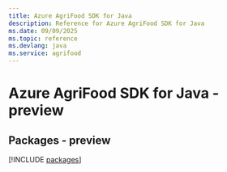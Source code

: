 ```yaml
---
title: Azure AgriFood SDK for Java
description: Reference for Azure AgriFood SDK for Java
ms.date: 09/09/2025
ms.topic: reference
ms.devlang: java
ms.service: agrifood
---
```

# Azure AgriFood SDK for Java - preview
## Packages - preview
[!INCLUDE [packages](agrifood-index.md)]